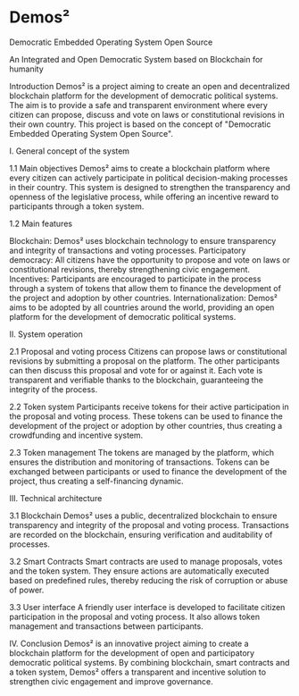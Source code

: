 # Demos²
Democratic Embedded Operating System Open Source

An Integrated and Open Democratic System based on Blockchain for humanity

Introduction Demos² is a project aiming to create an open and decentralized blockchain platform for the development of democratic political systems. The aim is to provide a safe and transparent environment where every citizen can propose, discuss and vote on laws or constitutional revisions in their own country. This project is based on the concept of "Democratic Embedded Operating System Open Source".

I. General concept of the system

1.1 Main objectives Demos² aims to create a blockchain platform where every citizen can actively participate in political decision-making processes in their country. This system is designed to strengthen the transparency and openness of the legislative process, while offering an incentive reward to participants through a token system.

1.2 Main features

Blockchain: Demos² uses blockchain technology to ensure transparency and integrity of transactions and voting processes. Participatory democracy: All citizens have the opportunity to propose and vote on laws or constitutional revisions, thereby strengthening civic engagement. Incentives: Participants are encouraged to participate in the process through a system of tokens that allow them to finance the development of the project and adoption by other countries. Internationalization: Demos² aims to be adopted by all countries around the world, providing an open platform for the development of democratic political systems.

II. System operation

2.1 Proposal and voting process Citizens can propose laws or constitutional revisions by submitting a proposal on the platform. The other participants can then discuss this proposal and vote for or against it. Each vote is transparent and verifiable thanks to the blockchain, guaranteeing the integrity of the process.

2.2 Token system Participants receive tokens for their active participation in the proposal and voting process. These tokens can be used to finance the development of the project or adoption by other countries, thus creating a crowdfunding and incentive system.

2.3 Token management The tokens are managed by the platform, which ensures the distribution and monitoring of transactions. Tokens can be exchanged between participants or used to finance the development of the project, thus creating a self-financing dynamic.

III. Technical architecture

3.1 Blockchain Demos² uses a public, decentralized blockchain to ensure transparency and integrity of the proposal and voting process. Transactions are recorded on the blockchain, ensuring verification and auditability of processes.

3.2 Smart Contracts Smart contracts are used to manage proposals, votes and the token system. They ensure actions are automatically executed based on predefined rules, thereby reducing the risk of corruption or abuse of power.

3.3 User interface A friendly user interface is developed to facilitate citizen participation in the proposal and voting process. It also allows token management and transactions between participants.

IV. Conclusion Demos² is an innovative project aiming to create a blockchain platform for the development of open and participatory democratic political systems. By combining blockchain, smart contracts and a token system, Demos² offers a transparent and incentive solution to strengthen civic engagement and improve governance.
